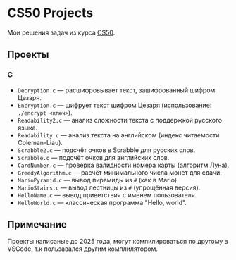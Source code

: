 # CS50 Projects  
Мои решения задач из курса [CS50](https://cs50.harvard.edu/x/2024/).  

## Проекты  
### C  
- `Decryption.c` — расшифровывает текст, зашифрованный шифром Цезаря.  
- `Encryption.c` — шифрует текст шифром Цезаря (использование: `./encrypt <ключ>`).  
- `Readability2.c` — анализ сложности текста с поддержкой русского языка.  
- `Readability.c` — анализ текста на английском (индекс читаемости Coleman-Liau).  
- `Scrabble2.c` — подсчёт очков в Scrabble для русских слов.  
- `Scrabble.c` — подсчёт очков для английских слов.  
- `CardNumber.c` — проверка валидности номера карты (алгоритм Луна).  
- `GreedyAlgorithm.c` — расчёт минимального числа монет для сдачи.  
- `MarioPyramid.c` — вывод пирамиды из `#` (как в Mario).  
- `MarioStairs.c` — вывод лестницы из `#` (упрощённая версия).  
- `HelloName.c` — вывод приветствия с именем пользователя.  
- `HelloWorld.c` — классическая программа "Hello, world".  

## Примечание  
Проекты написаные до 2025 года, могут компилироваться по другому в VSCode, т.к пользавался другим комплилятором.
